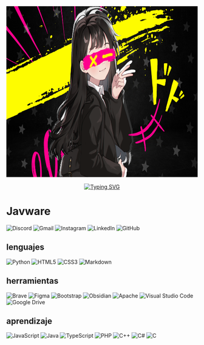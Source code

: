 <img src="portada.png" alt="Texto alternativo" width="950" height="450" >

<p align="center">
  <a href="https://github.com/MikaboshiDev">
    <img src="https://readme-typing-svg.demolab.com?font=Fira+Code&pause=1000&color=fefc00ff&center=falso&vCenter=falso&repeat=cierto&width=435&lines=desarrollador+frontend+con+ganas+de;+saber+muchas+cosas;+estudio+ciberseguridad+redteam;++++BIENVENIDOS" alt="Typing SVG"/>
  </a>
</p>

# Javware

![Discord](https://img.shields.io/badge/Discord-%235865F2.svg?style=for-the-badge&logo=discord&logoColor=white&color=black&)
![Gmail](https://img.shields.io/badge/Gmail-D14836?style=for-the-badge&logo=gmail&logoColor=white&color=yellow)
![Instagram](https://img.shields.io/badge/Instagram-%23E4405F.svg?style=for-the-badge&logo=Instagram&logoColor=white&color=black)
![LinkedIn](https://img.shields.io/badge/linkedin-%230077B5.svg?style=for-the-badge&logo=linkedin&logoColor=white&color=yellow)
![GitHub](https://img.shields.io/badge/github-%23121011.svg?style=for-the-badge&logo=github&logoColor=white)


## lenguajes

![Python](https://img.shields.io/badge/python-3670A0?style=for-the-badge&logo=python&logoColor=ffdd54&color=black)
![HTML5](https://img.shields.io/badge/html5-%23E34F26.svg?style=for-the-badge&logo=html5&logoColor=white&color=yellow)
![CSS3](https://img.shields.io/badge/css3-%231572B6.svg?style=for-the-badge&logo=css3&logoColor=white&color=yellow)
![Markdown](https://img.shields.io/badge/markdown-%23000000.svg?style=for-the-badge&logo=markdown&logoColor=white)


## herramientas

![Brave](https://img.shields.io/badge/Brave-FB542B?style=for-the-badge&logo=Brave&logoColor=white&color=black)
![Figma](https://img.shields.io/badge/figma-%23F24E1E.svg?style=for-the-badge&logo=figma&logoColor=white&color=yellow)
![Bootstrap](https://img.shields.io/badge/bootstrap-%238511FA.svg?style=for-the-badge&logo=bootstrap&logoColor=white&color=black)
![Obsidian](https://img.shields.io/badge/Obsidian-%23483699.svg?style=for-the-badge&logo=obsidian&logoColor=white&color=yellow)
![Apache](https://img.shields.io/badge/apache-%23D42029.svg?style=for-the-badge&logo=apache&logoColor=white&color=black)
![Visual Studio Code](https://img.shields.io/badge/Visual%20Studio%20Code-0078d7.svg?style=for-the-badge&logo=visual-studio-code&logoColor=white&color=yellow)
![Google Drive](https://img.shields.io/badge/Google%20Drive-4285F4?style=for-the-badge&logo=googledrive&logoColor=white&color=black)



## aprendizaje
![JavaScript](https://img.shields.io/badge/javascript-%23323330.svg?style=for-the-badge&logo=javascript&logoColor=%23F7DF1E&color=black)
![Java](https://img.shields.io/badge/java-%23ED8B00.svg?style=for-the-badge&logo=openjdk&logoColor=white&color=yellow)
![TypeScript](https://img.shields.io/badge/typescript-%23007ACC.svg?style=for-the-badge&logo=typescript&logoColor=white&color=black)
![PHP](https://img.shields.io/badge/php-%23777BB4.svg?style=for-the-badge&logo=php&logoColor=white&color=yellow)
![C++](https://img.shields.io/badge/c++-%2300599C.svg?style=for-the-badge&logo=c%2B%2B&logoColor=white&color=black)
![C#](https://img.shields.io/badge/c%23-%23239120.svg?style=for-the-badge&logo=c-sharp&logoColor=white&color=yellow)
![C](https://img.shields.io/badge/c-%2300599C.svg?style=for-the-badge&logo=c&logoColor=white&color=black)
